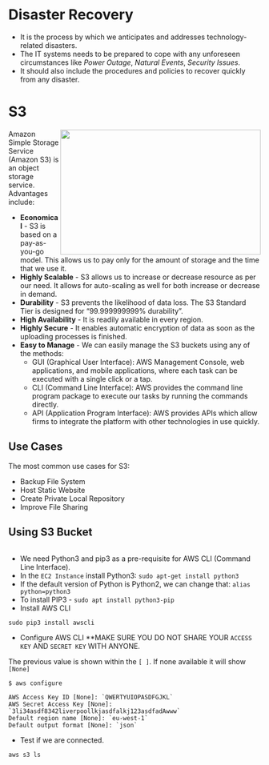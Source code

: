 # Disaster Recovery

- It is the process by which we anticipates and addresses technology-related disasters. 
- The IT systems needs to be prepared to cope with any unforeseen circumstances like *Power Outage*, *Natural Events*, *Security Issues*.
- It should also include the procedures and policies to recover quickly from any disaster.

 # S3
 
 <img height="250" width="400" align="right" src="https://user-images.githubusercontent.com/110366380/199697719-74bddf07-53da-497f-a08e-b17b6eb68e05.png">
 
Amazon Simple Storage Service (Amazon S3) is an object storage service. Advantages include:
- **Economical** - S3 is based on a pay-as-you-go model. This allows us to pay only for the amount of storage and the time that we use it.
- **Highly Scalable** - S3 allows us to increase or decrease resource as per our need. It allows for auto-scaling as well for both increase or decrease in demand.
- **Durability** - S3 prevents the likelihood of data loss. The S3 Standard Tier is designed for “99.999999999% durability”.
- **High Availability** - It is readily available in every region.
- **Highly Secure** - It enables automatic encryption of data as soon as the uploading processes is finished.
- **Easy to Manage** - We can easily manage the S3 buckets using any of the methods:
  - GUI (Graphical User Interface): AWS Management Console, web applications, and mobile applications, where each task can be executed with a single click or a tap.
  - CLI (Command Line Interface): AWS provides the command line program package to execute our tasks by running the commands directly.
  - API (Application Program Interface): AWS provides APIs which allow firms to integrate the platform with other technologies in use quickly.

## Use Cases

The most common use cases for S3:

- Backup File System
- Host Static Website
- Create Private Local Repository
- Improve File Sharing

## Using S3 Bucket

<p align="center">
  <img src="">
</p>

- We need Python3 and pip3 as a pre-requisite for AWS CLI (Command Line Interface).
- In the `EC2 Instance` install Python3: `sudo apt-get install python3`
- If the default version of Python is Python2, we can change that: `alias python=python3`
- To install PIP3 - `sudo apt install python3-pip`
- Install AWS CLI
```
sudo pip3 install awscli
```
- Configure AWS CLI
**MAKE SURE YOU DO NOT SHARE YOUR `ACCESS KEY` AND `SECRET KEY` WITH ANYONE.

The previous value is shown within the `[ ]`. If none available it will show `[None]`
```
$ aws configure

AWS Access Key ID [None]: `QWERTYUIOPASDFGJKL`
AWS Secret Access Key [None]: `3li34asdf8342liverpoollkjasdfalkj123asdfadAwww`
Default region name [None]: `eu-west-1`
Default output format [None]: `json`
```
- Test if we are connected.
```
aws s3 ls
```
